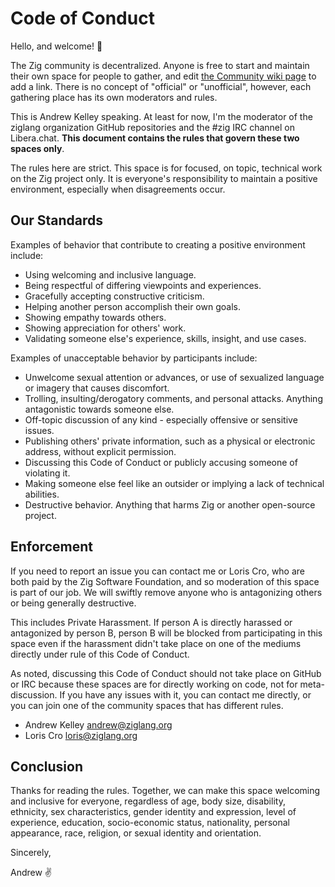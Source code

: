 
# Code of Conduct

Hello, and welcome! 👋 

The Zig community is decentralized. Anyone is free to start and maintain their
own space for people to gather, and edit
[the Community wiki page](https://github.com/ziglang/zig/wiki/Community) to add
a link. There is no concept of "official" or "unofficial", however, each
gathering place has its own moderators and rules.

This is Andrew Kelley speaking. At least for now, I'm the moderator of the
ziglang organization GitHub repositories and the #zig IRC channel on Libera.chat.
**This document contains the rules that govern these two spaces only**.

The rules here are strict. This space is for focused, on topic, technical work
on the Zig project only. It is everyone's responsibility to maintain a positive
environment, especially when disagreements occur.

## Our Standards

Examples of behavior that contribute to creating a positive environment include:

 * Using welcoming and inclusive language.
 * Being respectful of differing viewpoints and experiences.
 * Gracefully accepting constructive criticism.
 * Helping another person accomplish their own goals.
 * Showing empathy towards others.
 * Showing appreciation for others' work.
 * Validating someone else's experience, skills, insight, and use cases.

Examples of unacceptable behavior by participants include:

 * Unwelcome sexual attention or advances, or use of sexualized language or
   imagery that causes discomfort.
 * Trolling, insulting/derogatory comments, and personal attacks. Anything
   antagonistic towards someone else.
 * Off-topic discussion of any kind - especially offensive or sensitive issues.
 * Publishing others' private information, such as a physical or electronic
   address, without explicit permission.
 * Discussing this Code of Conduct or publicly accusing someone of violating it.
 * Making someone else feel like an outsider or implying a lack of technical
   abilities.
 * Destructive behavior. Anything that harms Zig or another open-source project.

## Enforcement

If you need to report an issue you can contact me or Loris Cro, who are both
paid by the Zig Software Foundation, and so moderation of this space is part of
our job. We will swiftly remove anyone who is antagonizing others or being
generally destructive.

This includes Private Harassment. If person A is directly harassed or
antagonized by person B, person B will be blocked from participating in this
space even if the harassment didn't take place on one of the mediums directly
under rule of this Code of Conduct.

As noted, discussing this Code of Conduct should not take place on GitHub or IRC
because these spaces are for directly working on code, not for meta-discussion.
If you have any issues with it, you can contact me directly, or you can join one
of the community spaces that has different rules.

 * Andrew Kelley <andrew@ziglang.org>
 * Loris Cro <loris@ziglang.org>

## Conclusion

Thanks for reading the rules. Together, we can make this space welcoming and
inclusive for everyone, regardless of age, body size, disability, ethnicity,
sex characteristics, gender identity and expression, level of experience,
education, socio-economic status, nationality, personal appearance, race,
religion, or sexual identity and orientation.

Sincerely,

Andrew ✌️ 